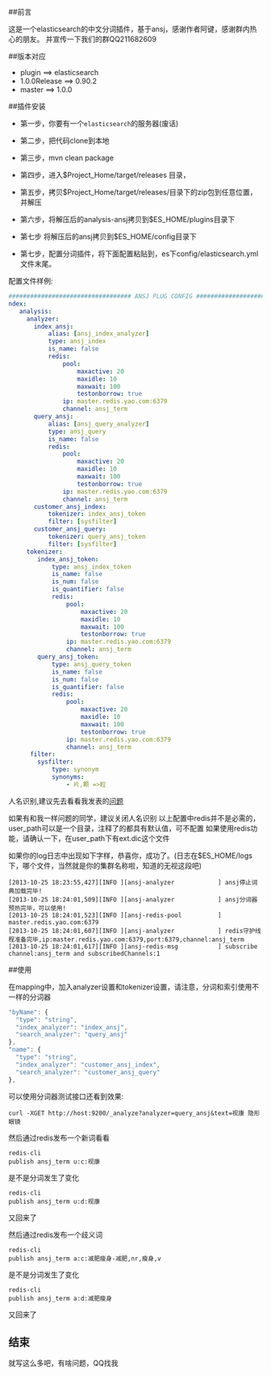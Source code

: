 ##前言

这是一个elasticsearch的中文分词插件，基于ansj，感谢作者阿键，感谢群内热心的朋友。
并宣传一下我们的群QQ211682609

##版本对应

- plugin        ==>     elasticsearch
- 1.0.0Release  ==>     0.90.2
- master        ==>     1.0.0

##插件安装

* 第一步，你要有一个`elasticsearch`的服务器(废话)

* 第二步，把代码clone到本地

* 第三步，mvn clean package

* 第四步，进入$Project_Home/target/releases 目录，

* 第五步，拷贝$Project_Home/target/releases/目录下的zip包到任意位置，并解压

* 第六步，将解压后的analysis-ansj拷贝到$ES_HOME/plugins目录下

* 第七步    将解压后的ansj拷贝到$ES_HOME/config目录下

* 第七步，配置分词插件，将下面配置粘贴到，es下config/elasticsearch.yml 文件末尾。

配置文件样例:
```yaml
################################## ANSJ PLUG CONFIG ################################
ndex:
   analysis:
     analyzer:
       index_ansj:
           alias: [ansj_index_analyzer]
           type: ansj_index
           is_name: false
           redis:
               pool:
                   maxactive: 20
                   maxidle: 10
                   maxwait: 100
                   testonborrow: true
               ip: master.redis.yao.com:6379
               channel: ansj_term
       query_ansj:
           alias: [ansj_query_analyzer]
           type: ansj_query
           is_name: false
           redis:
               pool:
                   maxactive: 20
                   maxidle: 10
                   maxwait: 100
                   testonborrow: true
               ip: master.redis.yao.com:6379
               channel: ansj_term
       customer_ansj_index:
           tokenizer: index_ansj_token
           filter: [sysfilter]
       customer_ansj_query:
           tokenizer: query_ansj_token
           filter: [sysfilter]
     tokenizer:
        index_ansj_token:
            type: ansj_index_token
            is_name: false
            is_num: false
            is_quantifier: false
            redis:
                pool:
                    maxactive: 20
                    maxidle: 10
                    maxwait: 100
                    testonborrow: true
                ip: master.redis.yao.com:6379
                channel: ansj_term
        query_ansj_token:
            type: ansj_query_token
            is_name: false
            is_num: false
            is_quantifier: false
            redis:
                pool:
                    maxactive: 20
                    maxidle: 10
                    maxwait: 100
                    testonborrow: true
                ip: master.redis.yao.com:6379
                channel: ansj_term
      filter:
        sysfilter:
            type: synonym
            synonyms:
                - 片,颗 =>粒
```

人名识别,建议先去看看我发表的[问题](http://es-bbs.medcl.net/discussion/514/onni%E9%98%BF%E9%94%AEm%E5%A4%A7%E5%BF%AB%E6%9D%A5%E7%9C%8B%E7%9C%8B%E5%90%A7%E5%85%B3%E4%BA%8Equery_string%E5%A6%82%E4%BD%95%E5%B0%86query%E5%8F%82%E6%95%B0%E5%81%9A%E4%B8%BA%E4%B8%80%E4%B8%AA%E6%95%B4%E4%BD%93%E5%BC%95%E5%8F%91%E7%9A%84%E8%A1%80%E6%A1%88%E6%8D%AE%E8%AF%B4%E6%A0%87%E9%A2%98%E8%A6%81%E9%86%92%E7%9B%AE)

如果有和我一样问题的同学，建议关闭人名识别
以上配置中redis并不是必需的，user_path可以是一个目录，注释了的都具有默认值，可不配置
如果使用redis功能，请确认一下，在user_path下有ext.dic这个文件

如果你的log日志中出现如下字样，恭喜你，成功了。(日志在$ES_HOME/logs下，哪个文件，当然就是你的集群名称啦，知道的无视这段吧)


```
[2013-10-25 18:23:55,427][INFO ][ansj-analyzer            ] ansj停止词典加载完毕!
[2013-10-25 18:24:01,509][INFO ][ansj-analyzer            ] ansj分词器预热完毕，可以使用!
[2013-10-25 18:24:01,523][INFO ][ansj-redis-pool          ] master.redis.yao.com:6379
[2013-10-25 18:24:01,607][INFO ][ansj-analyzer            ] redis守护线程准备完毕,ip:master.redis.yao.com:6379,port:6379,channel:ansj_term
[2013-10-25 18:24:01,617][INFO ][ansj-redis-msg           ] subscribe channel:ansj_term and subscribedChannels:1
```

##使用

在mapping中，加入analyzer设置和tokenizer设置，请注意，分词和索引使用不一样的分词器

```javascript
"byName": {
  "type": "string",
  "index_analyzer": "index_ansj",
  "search_analyzer": "query_ansj"
},
"name": {
  "type": "string",
  "index_analyzer": "customer_ansj_index",
  "search_analyzer": "customer_ansj_query"
},
```

可以使用分词器测试接口还看到效果:

```
curl -XGET http://host:9200/_analyze?analyzer=query_ansj&text=视康 隐形眼镜
```

然后通过redis发布一个新词看看

```
redis-cli
publish ansj_term u:c:视康

```

是不是分词发生了变化

```
redis-cli
publish ansj_term u:d:视康
```

又回来了

然后通过redis发布一个歧义词

```
redis-cli
publish ansj_term a:c:减肥瘦身-减肥,nr,瘦身,v
```

是不是分词发生了变化

```
redis-cli
publish ansj_term a:d:减肥瘦身
```

又回来了


## 结束
就写这么多吧，有啥问题，QQ找我
